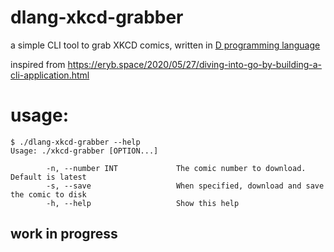 # dlang-xkcd-grabber
a simple CLI tool to grab XKCD comics, written in [D programming language](https://dlang.org/)

inspired from
https://eryb.space/2020/05/27/diving-into-go-by-building-a-cli-application.html


# usage:

```
$ ./dlang-xkcd-grabber --help
Usage: ./xkcd-grabber [OPTION...]

        -n, --number INT             The comic number to download. Default is latest
        -s, --save                   When specified, download and save the comic to disk
        -h, --help                   Show this help
```

## work in progress
